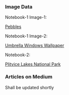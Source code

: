 ### Image Data
Notebook-1 Image-1:

[Pebbles](https://github.com/tanvipenumudy/Winter-Internship-Internity/blob/main/Day%2011%20-%20K-means%20%26%20Image%20Segmentation/Images/Notebook-1%20Image-1.png)

Notebook-1 Image-2:

[Umbrella Windows Wallpaper](https://github.com/tanvipenumudy/Winter-Internship-Internity/blob/main/Day%2011%20-%20K-means%20%26%20Image%20Segmentation/Images/Notebook-1%20Image-2.jpg)

Notebook-2:

[Plitvice Lakes National Park](https://github.com/tanvipenumudy/Winter-Internship-Internity/blob/main/Day%2011%20-%20K-means%20%26%20Image%20Segmentation/Images/Notebook-2.PNG)

### Articles on Medium
Shall be updated shortly

